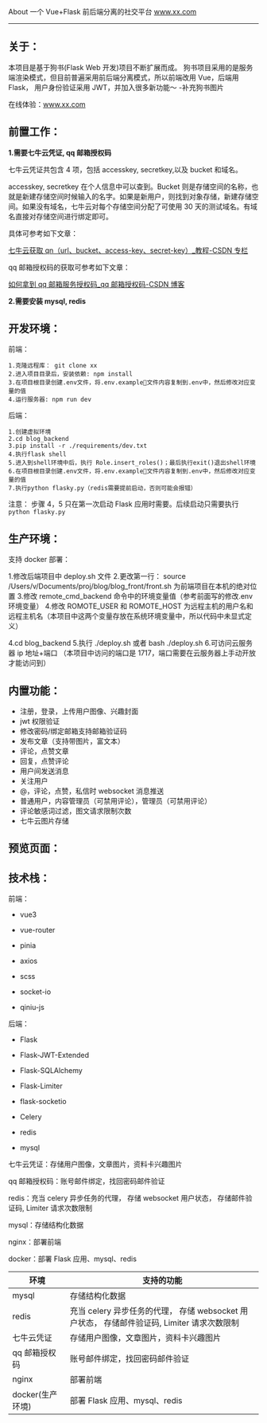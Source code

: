 About
一个 Vue+Flask 前后端分离的社交平台
www.xx.com

---

## 关于：

本项目是基于狗书(Flask Web 开发)项目不断扩展而成。
狗书项目采用的是服务端渲染模式，但目前普遍采用前后端分离模式，所以前端改用 Vue，后端用 Flask， 用户身份验证采用 JWT，并加入很多新功能～ -补充狗书图片

在线体验：www.xx.com

## 前置工作：

**1.需要七牛云凭证, qq 邮箱授权码**

七牛云凭证共包含 4 项，包括 accesskey, secretkey,以及 bucket 和域名。

accesskey, secretkey 在个人信息中可以查到。Bucket 则是存储空间的名称，也就是新建存储空间时候输入的名字。如果是新用户，则找到对象存储，新建存储空间。如果没有域名，七牛云对每个存储空间分配了可使用 30 天的测试域名。有域名直接对存储空间进行绑定即可。

具体可参考如下文章：

[七牛云获取 qn（url、bucket、access-key、secret-key）\_教程-CSDN 专栏](https://download.csdn.net/blog/column/11693119/132181583)

qq 邮箱授权码的获取可参考如下文章：

[如何拿到 qq 邮箱服务授权码\_qq 邮箱授权码-CSDN 博客](<[如何拿到qq邮箱服务授权码_qq邮箱授权码-CSDN博客](https://blog.csdn.net/weixin_68846313/article/details/147430548)>)

**2.需要安装 mysql, redis**

## 开发环境：

前端：

```
1.克隆远程库： git clone xx
2.进入项目目录后，安装依赖: npm install
3.在项目根目录创建.env文件，将.env.example文件内容复制到.env中，然后修改对应变量的值
4.运行服务器: npm run dev
```

后端：

```
1.创建虚拟环境
2.cd blog_backend
3.pip install -r ./requirements/dev.txt
4.执行flask shell
5.进入到shell环境中后，执行 Role.insert_roles()；最后执行exit()退出shell环境
6.在项目根目录创建.env文件，将.env.example文件内容复制到.env中，然后修改对应变量的值
7.执行python flasky.py（redis需要提前启动，否则可能会报错）
```

注意： 步骤 4，5 只在第一次启动 Flask 应用时需要。后续启动只需要执行 `python flasky.py`

## 生产环境：

支持 docker 部署：

1.修改后端项目中 deploy.sh 文件 2.更改第一行： source /Users/v/Documents/proj/blog/blog_front/front.sh 为前端项目在本机的绝对位置 3.修改 remote_cmd_backend 命令中的环境变量值（参考前面写的修改.env 环境变量） 4.修改 ROMOTE_USER 和 ROMOTE_HOST 为远程主机的用户名和远程主机名（本项目中这两个变量存放在系统环境变量中，所以代码中未显式定义）

4.cd blog_backend 5.执行 ./deploy.sh 或者 bash ./deploy.sh 6.可访问云服务器 ip 地址+端口 （本项目中访问的端口是 1717，端口需要在云服务器上手动开放才能访问到）

## 内置功能：

- 注册，登录，上传用户图像、兴趣封面
- jwt 权限验证
- 修改密码/绑定邮箱支持邮箱验证码
- 发布文章（支持带图片，富文本）
- 评论，点赞文章
- 回复，点赞评论
- 用户间发送消息
- 关注用户
- @，评论，点赞，私信时 websocket 消息推送
- 普通用户，内容管理员（可禁用评论），管理员（可禁用评论）
- 评论敏感词过滤，图文请求限制次数
- 七牛云图片存储

## 预览页面：

## 技术栈：

前端：

- vue3

- vue-router

- pinia

- axios

- scss

- socket-io

- qiniu-js

后端：

- Flask

- Flask-JWT-Extended

- Flask-SQLAlchemy

- Flask-Limiter

- flask-socketio

- Celery

- redis

- mysql

七牛云凭证：存储用户图像，文章图片，资料卡兴趣图片

qq 邮箱授权码：账号邮件绑定，找回密码邮件验证

redis：充当 celery 异步任务的代理， 存储 websocket 用户状态， 存储邮件验证码, Limiter 请求次数限制

mysql：存储结构化数据

nginx：部署前端

docker：部署 Flask 应用、mysql、redis

| 环境             | 支持的功能                                                                                  |
| ---------------- | ------------------------------------------------------------------------------------------- |
| mysql            | 存储结构化数据                                                                              |
| redis            | 充当 celery 异步任务的代理， 存储 websocket 用户状态， 存储邮件验证码, Limiter 请求次数限制 |
| 七牛云凭证       | 存储用户图像，文章图片，资料卡兴趣图片                                                      |
| qq 邮箱授权码    | 账号邮件绑定，找回密码邮件验证                                                              |
| nginx            | 部署前端                                                                                    |
| docker(生产环境) | 部署 Flask 应用、mysql、redis                                                               |
